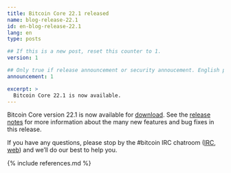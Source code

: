 ```yaml
---
title: Bitcoin Core 22.1 released
name: blog-release-22.1
id: en-blog-release-22.1
lang: en
type: posts

## If this is a new post, reset this counter to 1.
version: 1

## Only true if release announcement or security annoucement. English posts only
announcement: 1

excerpt: >
  Bitcoin Core 22.1 is now available.
---
```

Bitcoin Core version 22.1 is now available for [download][download
page].  See the [release notes][] for more information about the many
new features and bug fixes in this release.

If you have any questions, please stop by the #bitcoin IRC chatroom
([IRC][irc], [web][web irc]) and we’ll do our best to help you.

[release notes]: /en/releases/22.1/
[IRC]: irc://irc.libera.chat/bitcoin
[web irc]: https://web.libera.chat/#bitcoin
[download page]: /en/download

{% include references.md %}
